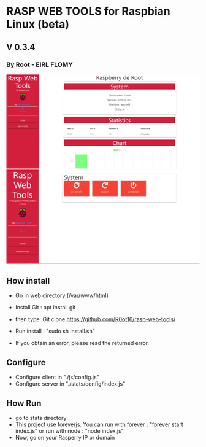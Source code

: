 # RASP WEB TOOLS for Raspbian Linux (beta)
## V 0.3.4
### By Root - EIRL FLOMY
<img src="./screen.png">
<img src="screen2.png">

## How install

- Go in web directory (/var/www/html)

- Install Git : apt install git
- then type: Git clone https://github.com/R0ot16/rasp-web-tools/
- Run install : "sudo sh install.sh"

* If you obtain an error, please read the returned error.

## Configure 
- Configure client in "./js/config.js"
- Configure server in "./stats/config/index.js"

## How Run
- go to stats directory
- This project use foreverjs. You can run with forever : "forever start index.js" or run with node : "node index.js"
- Now, go on your Rasperry IP or domain